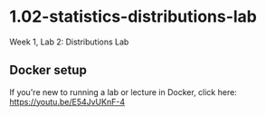 # 1.02-statistics-distributions-lab
Week 1, Lab 2: Distributions Lab

## Docker setup

If you're new to running a lab or lecture in Docker, click here: https://youtu.be/E54JvUKnF-4
